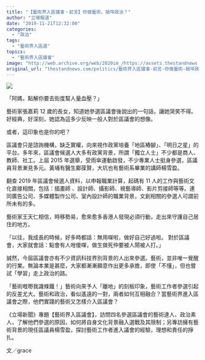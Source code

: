 ```yaml
---
title: "【藝術界入區議會・前言】你做藝術，搞咩政治？"
author: "立場報道"
date: "2019-11-21T12:32:00"
categories:
  - "政治"
tags:
  - "藝術界入區選"
topics:
  - "藝術界入區議會"
image: "http://web.archive.org/web/2020im_/https://assets.thestandnews.com/media/photos/Untitled-1-02_sQxnI_HieYbD1.png"
original_url: "thestandnews.com/politics/藝術界入區議會-前言-你做藝術-搞咩政治"
---
```

![](http://web.archive.org/web/2020im_/https://assets.thestandnews.com/media/photos/Untitled-1-02_sQxnI_HieYbD1.png)

「阿媽，點解你要去街度幫人量血壓？」

藝術家張嘉莉 12 歲的長女，知道她參選區議會後說出的一句話，讓她哭笑不得。好經典，好深刻，她認為這多少反映一般人對於區議會的想像。

或者，這印象也是你的吧？

區議會只是諮詢機構，缺乏實權，向來視作政黨培養「地區樁腳」、「明日之星」的平台。多年來，區議會候選人大多有政黨背景，所謂「獨立人士」不少都是商人、教師、社工。上屆 2015 年選舉，受雨傘運動啟發，不少專業人士挺身參選，區議員背景漸見多元。黃埔有醫生鄺葆賢，大坑也有藝術系畢業的講師楊雪盈。

翻查 2019 年區議會候選人資料，以申報職業計算，起碼有 11 人的工作與藝術文化直接相關，包括：插畫師 、設計師、攝影師、視藝導師、影片剪接師等等。連同廣告公司、多媒體製作公司、室內設計師的職業背景，文創相關的參選人可謂前所未有的多。

藝術家王天仁相信，時移勢易，愈來愈多香港人發現必須行動，走出來守護自己居住的地方。

「以往，我成長的時候，好多時都話：無用㗎啦，做好自己好過啦。 對於區議會，大家就會話：點會有人咁傻㗎，做生做死仲要被人鬧被人打。」

誠然，今屆區議會亦有不少資訊科技界別背景的人出來參選。藝術，並非唯一覺醒的行業。無論本業是甚麼，大家都漸漸願意作出更多承擔，即使「不懂」，但也嘗試「學習」走上政治的路。

「藝術嘅嘢我識條鐵！」藝術向來予人「離地」的刻板印象，藝術工作者參選引起的反差尤大。藝術和政治，看似遙遠的一對，兩者如何互相融合？當藝術界進入區議會之際，他們實踐的藝術又怎樣介入區議會？ 

《立場新聞》專題【藝術界入區議會】，訪問四名參選區議會的藝術達人、政治素人，了解他們參選的原因，如何將自身文化背景融入選戰及其限制；另專訪擁有藝術背景的現任區議員楊雪盈，探討藝術工作者進入議會的經驗，理想和責任的掙扎。

文／grace
